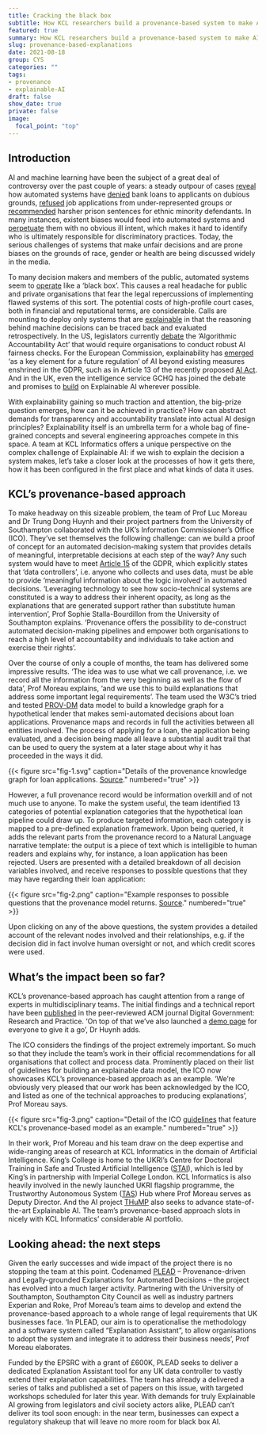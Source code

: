 ```yaml
---
title: Cracking the black box
subtitle: How KCL researchers build a provenance-based system to make AI explainable
featured: true
summary: How KCL researchers build a provenance-based system to make AI explainable
slug: provenance-based-explanations
date: 2021-08-18
group: CYS
categories: ""
tags:
- provenance
- explainable-AI
draft: false
show_date: true
private: false
image:
  focal_point: "top"
---
```


## Introduction

AI and machine learning have been the subject of a great deal of controversy over the past couple of years: a steady outpour of cases [reveal](https://www.newscientist.com/article/2166207-discriminating-algorithms-5-times-ai-showed-prejudice/) how automated systems have [denied](https://news.berkeley.edu/story_jump/mortgage-algorithms-perpetuate-racial-bias-in-lending-study-finds/) bank loans to applicants on dubious grounds, [refused](https://www.reuters.com/article/us-amazon-com-jobs-automation-insight-idUSKCN1MK08G) job applications from under-represented groups or [recommended](https://www.propublica.org/article/how-we-analyzed-the-compas-recidivism-algorithm) harsher prison sentences for ethnic minority defendants. In many instances, existent biases would feed into automated systems and [perpetuate](https://www.nytimes.com/2019/11/19/technology/artificial-intelligence-bias.html) them with no obvious ill intent, which makes it hard to identify who is ultimately responsible for discriminatory practices. Today, the serious challenges of systems that make unfair decisions and are prone biases on the grounds of race, gender or health are being discussed widely in the media. 

To many decision makers and members of the public, automated systems seem to [operate](https://www.scientificamerican.com/article/demystifying-the-black-box-that-is-ai/) like a ‘black box’. This causes a real headache for public and private organisations that fear the legal repercussions of implementing flawed systems of this sort. The potential costs of high-profile court cases, both in financial and reputational terms, are considerable. Calls are mounting to deploy only systems that are [explainable](https://royalsociety.org/-/media/policy/projects/explainable-ai/AI-and-interpretability-policy-briefing.pdf) in that the reasoning behind machine decisions can be traced back and evaluated retrospectively. In the US, legislators currently [debate](https://papers.ssrn.com/sol3/papers.cfm?abstract_id=3615731) the ‘Algorithmic Accountability Act’ that would require organisations to conduct robust AI fairness checks. For the European Commission, explainability has [emerged](https://publications.jrc.ec.europa.eu/repository/handle/JRC119336) ‘as a key element for a future regulation’ of AI beyond existing measures enshrined in the GDPR, such as in Article 13 of the recently proposed [AI Act](https://iapp.org/news/a/a-look-at-whats-in-the-eus-newly-proposed-regulation-on-ai/). And in the UK, even the intelligence service GCHQ has joined the debate and promises to [build](https://www.gchq.gov.uk/files/GCHQAIPaper.pdf) on Explainable AI wherever possible. 

With explainability gaining so much traction and attention, the big-prize question emerges, how can it be achieved in practice? How can abstract demands for transparency and accountability translate into actual AI design principles? Explainability itself is an umbrella term for a whole bag of fine-grained concepts and several engineering approaches compete in this space. A team at KCL Informatics offers a unique perspective on the complex challenge of Explainable AI: if we wish to explain the decision a system makes, let’s take a closer look at the processes of how it gets there, how it has been configured in the first place and what kinds of data it uses. 


## KCL’s provenance-based approach

To make headway on this sizeable problem, the team of Prof Luc Moreau and Dr Trung Dong Huynh and their project partners from the University of Southampton collaborated with the UK’s Information Commissioner’s Office (ICO). They’ve set themselves the following challenge: can we build a proof of concept for an automated decision-making system that provides details of meaningful, interpretable decisions at each step of the way? Any such system would have to meet [Article 15](https://gdpr-info.eu/art-15-gdpr/) of the GDPR, which explicitly states that ‘data controllers’, i.e. anyone who collects and uses data, must be able to provide ‘meaningful information about the logic involved’ in automated decisions. ‘Leveraging technology to see how socio-technical systems are constituted is a way to address their inherent opacity, as long as the explanations that are generated support rather than substitute human intervention’, Prof Sophie Stalla-Bourdillon from the University of Southampton explains. ‘Provenance offers the possibility to de-construct automated decision-making pipelines and empower both organisations to reach a high level of accountability and individuals to take action and exercise their rights’.

Over the course of only a couple of months, the team has delivered some impressive results. ‘The idea was to use what we call provenance, i.e. we record all the information from the very beginning as well as the flow of data’, Prof Moreau explains, ‘and we use this to build explanations that address some important legal requirements’. The team used the W3C’s tried and tested [PROV-DM](https://www.w3.org/TR/prov-dm/) data model to build a knowledge graph for a hypothetical lender that makes semi-automated decisions about loan applications. Provenance maps and records in full the activities between all entities involved. The process of applying for a loan, the application being evaluated, and a decision being made all leave a substantial audit trail that can be used to query the system at a later stage about why it has proceeded in the ways it did. 

{{< figure src="fig-1.svg" caption="Details of the provenance knowledge graph for loan applications. [Source](https://dl.acm.org/doi/10.1145/3436897)." numbered="true" >}}
 
However, a full provenance record would be information overkill and of not much use to anyone. To make the system useful, the team identified 13 categories of potential explanation categories that the hypothetical loan pipeline could draw up. To produce targeted information, each category is mapped to a pre-defined explanation framework. Upon being queried, it adds the relevant parts from the provenance record to a Natural Language narrative template: the output is a piece of text which is intelligible to human readers and explains why, for instance, a loan application has been rejected. Users are presented with a detailed breakdown of all decision variables involved, and receive responses to possible questions that they may have regarding their loan application: 

{{< figure src="fig-2.png" caption="Example responses to possible questions that the provenance model returns. [Source](https://dl.acm.org/doi/10.1145/3436897)." numbered="true" >}}

Upon clicking on any of the above questions, the system provides a detailed account of the relevant nodes involved and their relationships, e.g. if the decision did in fact involve human oversight or not, and which credit scores were used. 


## What’s the impact been so far?

KCL’s provenance-based approach has caught attention from a range of experts in multidisciplinary teams. The initial findings and a technical report have been [published](https://dl.acm.org/doi/10.1145/3436897) in the peer-reviewed ACM journal Digital Government: Research and Practice. ‘On top of that we’ve also launched a [demo page](https://explain.openprovenance.org/loan/) for everyone to give it a go’, Dr Huynh adds. 

The ICO considers the findings of the project extremely important. So much so that they include the team’s work in their official recommendations for all organisations that collect and process data. Prominently placed on their list of guidelines for building an explainable data model, the ICO now showcases KCL’s provenance-based approach as an example. ‘We’re obviously very pleased that our work has been acknowledged by the ICO, and listed as one of the technical approaches to producing explanations’, Prof Moreau says. 

{{< figure src="fig-3.png" caption="Detail of the ICO [guidelines](https://ico.org.uk/for-organisations/guide-to-data-protection/key-data-protection-themes/explaining-decisions-made-with-artificial-intelligence/part-2-explaining-ai-in-practice/task-2-collect/) that feature KCL's provenance-based model as an example." numbered="true" >}}

In their work, Prof Moreau and his team draw on the deep expertise and wide-ranging areas of research at KCL Informatics in the domain of Artificial Intelligence. King’s College is home to the UKRI’s Centre for Doctoral Training in Safe and Trusted Artificial Intelligence ([STAI](https://www.kcl.ac.uk/informatics/research/safe-trusted-ai)), which is led by King’s in partnership with Imperial College London. KCL Informatics is also heavily involved in the newly launched UKRI flagship programme, the Trustworthy Autonomous System ([TAS](https://www.tas.ac.uk/)) Hub where Prof Moreau serves as Deputy Director. And the AI project [THuMP](https://thump-project.ai/) also seeks to advance state-of-the-art Explainable AI. The team’s provenance-based approach slots in nicely with KCL Informatics’ considerable AI portfolio. 


## Looking ahead: the next steps

Given the early successes and wide impact of the project there is no stopping the team at this point. Codenamed [PLEAD](https://plead-project.org/) – Provenance-driven and Legally-grounded Explanations for Automated Decisions – the project has evolved into a much larger activity. Partnering with the University of Southampton, Southampton City Council as well as industry partners Experian and Roke, Prof Moreau’s team aims to develop and extend the provenance-based approach to a whole range of legal requirements that UK businesses face. ‘In PLEAD, our aim is to operationalise the methodology and a software system called “Explanation Assistant”, to allow organisations to adopt the system and integrate it to address their business needs’, Prof Moreau elaborates.

Funded by the EPSRC with a grant of £600K, PLEAD seeks to deliver a dedicated Explanation Assistant tool for any UK data controller to vastly extend their explanation capabilities. The team has already a delivered a series of talks and published a set of papers on this issue, with targeted workshops scheduled for later this year. With demands for truly Explainable AI growing from legislators and civil society actors alike, PLEAD can’t deliver its tool soon enough: in the near term, businesses can expect a regulatory shakeup that will leave no more room for black box AI.
